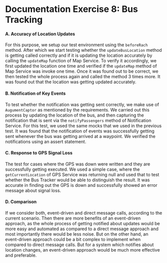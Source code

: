 # Documentation Exercise 8: Bus Tracking

#### A. Accuracy of Location Updates
For this purpose, we setup our test environment using the `beforeRach` method. After which we start testing whether the `updateBusLocation` 
method is getting called correctly and if it is updating the location accurately by calling the `updateMap` function of Map Service.
To verify it accordingly, we first updated the location one time and verified if the `updateMap` method of Map Service was invoke one time. 
Once it was found out to be correct, we then tested the whole process again and called the method 3 times more.
It was found out that the location was getting updated accurately.


#### B. Notification of Key Events
To test whether the notification was getting sent correctly, we make use of `AugumentCaptor` as mentioned by the requirements. 
We carried out this process by updating the location of the bus, and then capturing the notification that is sent via the `notifyPassengers`
method of Notification Service.
For this test, we used the same mocks that we used in the previous test. It was found that the notification of events was successfully getting
sent whenever the bus was getting arrived at a waypoint. We verified the notifications using an assert statement.


#### C. Response to GPS Signal Loss
The test for cases where the GPS was down were written and they are successfully getting executed. We used a simple case, where 
the `getCurrentLocation` of GPS Service was returning null and used that to test whether the Bus Tracker would be able to distinguish the result. 
It was accurate in finding out the GPS is down and successfully showed an error message about signal loss.


#### D. Comparison
If we consider both, event-driven and direct message calls, according to the current scenario. Then there are more benefits of 
an event-driven approach, as the whole process of getting notified about updates would be more easy and automated as compared to a 
direct message approach and most importantly there would be less noise. But on the other hand, an event-driven approach could be a bit 
complex to implement when compared to direct message calls. But for a system which notifies about location changes, an event-driven 
approach would be much more effective and preferable.
